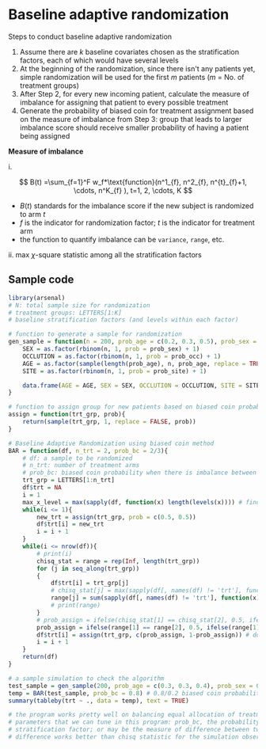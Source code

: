 # Baseline adaptive randomization

Steps to conduct baseline adaptive randomization

1. Assume there are $k$ baseline covariates chosen as the stratification factors, each of which would have several levels
2. At the beginning of the randomization, since there isn't any patients yet, simple randomization will be used for the first $m$ patients ($m$ = No. of treatment groups)
3. After Step 2, for every new incoming patient, calculate the measure of imbalance for assigning that patient to every possible treatment
4. Generate the probability of biased coin for treatment assignment based on the measure of imbalance from Step 3: group that leads to larger imbalance score should receive smaller probability of having a patient being assigned

**Measure of imbalance**

i. 

$$
B(t) =\sum_{f=1}^F w_f*\text{function}(n^1_{f}, n^2_{f}, n^{t}_{f}+1, \cdots, n^K_{f} ), t=1, 2, \cdots, K
$$

- $B(t)$ standards for the imbalance score if the new subject is randomized to arm $t$ 
- $f$ is the indicator for randomization factor; $t$ is the indicator for treatment arm
- the function to quantify imbalance can be `variance`, `range`, etc.

ii. max $\chi$-square statistic among all the stratification factors


## Sample code
```r
library(arsenal)
# N: total sample size for randomization
# treatment groups: LETTERS[1:K]
# baseline stratification factors (and levels within each factor)

# function to generate a sample for randomization
gen_sample = function(n = 200, prob_age = c(0.2, 0.3, 0.5), prob_sex = 0.5, prob_occ = 0.6, prob_site = 0.6){
	SEX = as.factor(rbinom(n, 1, prob = prob_sex) + 1)
	OCCLUTION = as.factor(rbinom(n, 1, prob = prob_occ) + 1)
	AGE = as.factor(sample(length(prob_age), n, prob_age, replace = TRUE))
	SITE = as.factor(rbinom(n, 1, prob = prob_site) + 1)

	data.frame(AGE = AGE, SEX = SEX, OCCLUTION = OCCLUTION, SITE = SITE)
}

# function to assign group for new patients based on biased coin probability calculated from all assigned pats
assign = function(trt_grp, prob){
	return(sample(trt_grp, 1, replace = FALSE, prob))
}

# Baseline Adaptive Randomization using biased coin method
BAR = function(df, n_trt = 2, prob_bc = 2/3){
	# df: a sample to be randomized
	# n_trt: number of treatment arms 
	# prob_bc: biased coin probability when there is imbalance between two treatment arms
	trt_grp = LETTERS[1:n_trt]
	df$trt = NA
	i = 1
	max_x_level = max(sapply(df, function(x) length(levels(x)))) # find the maximum length of levels in all x variables
	while(i <= 1){
		new_trt = assign(trt_grp, prob = c(0.5, 0.5))
		df$trt[i] = new_trt
		i = i + 1
	}
	while(i <= nrow(df)){
		# print(i)
		chisq_stat = range = rep(Inf, length(trt_grp))
		for (j in seq_along(trt_grp))
		{
			df$trt[i] = trt_grp[j]
			# chisq_stat[j] = max(sapply(df[, names(df) != 'trt'], function(x) chisq.test(table(x, df$trt))$statistic))
			range[j] = sum(sapply(df[, names(df) != 'trt'], function(x) sum(apply(table(x, df$trt), 1, function(y) max(y) - min(y))))) # measure the absolute difference in terms of cell frequencies between two arms for all potential treatment assignment (a.k.a range method)
			# print(range)
		}
		# prob_assign = ifelse(chisq_stat[1] == chisq_stat[2], 0.5, ifelse(chisq_stat[1] < chisq_stat[2], prob_bc, 1-prob_bc))
		prob_assign = ifelse(range[1] == range[2], 0.5, ifelse(range[1] < range[2], prob_bc, 1 - prob_bc)) # assign higher probability to assignment leads to smaller imbalance
		df$trt[i] = assign(trt_grp, c(prob_assign, 1-prob_assign)) # do random draw of the treatment for the patient to be randomized
		i = i + 1
	}
	return(df)
}

# a sample simulation to check the algorithm
test_sample = gen_sample(200, prob_age = c(0.3, 0.3, 0.4), prob_sex = 0.5, prob_site = 0.8, prob_occ = 0.7)
temp = BAR(test_sample, prob_bc = 0.8) # 0.8/0.2 biased coin probability split for two-arm study 
summary(tableby(trt ~ ., data = temp), text = TRUE)

# the program works pretty well on balancing equal allocation of treatment overall and within each factor
# parameters that we can tune in this program: prob_bc, the probability for levels within each 
# stratification factor; or may be the measure of difference between two arms (so far, frequency 
# difference works better than chisq statistic for the simulation observation)
```